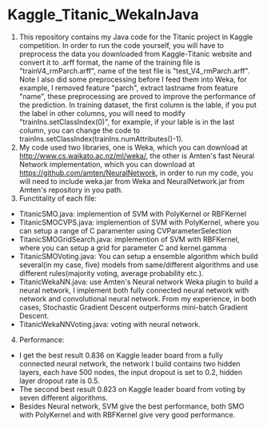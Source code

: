 Kaggle_Titanic_WekaInJava
=========================
1. This repository contains my Java code for the Titanic project in Kaggle competition. In order to run the code yourself, you will have to preprocess the data you downloaded from Kaggle-Titanic website and convert it to .arff format, the name of the training file is "trainV4_rmParch.arff", name of the test file is "test_V4_rmParch.arff". Note I also did some preprocessing before I feed them into Weka, for example, I removed feature "parch", extract lastname from feature "name", these preprocessing are proved to improve the performance of the prediction. In training dataset, the first column is the lable, if you put the label in other columns, you will need to modify "trainIns.setClassIndex(0)", for example, if your lable is in the last column, you can change the code to trainIns.setClassIndex(trainIns.numAttributes()-1).
2. My code used two libraries, one is Weka, which you can download at http://www.cs.waikato.ac.nz/ml/weka/, the other is Amten's fast Neural Network implementation, which you can download at https://github.com/amten/NeuralNetwork, in order to run my code, you will need to include weka.jar from Weka and NeuralNetwork.jar from Amten's repository in you path.
3. Functitality of each file:
* TitanicSMO.java: implemention of SVM with PolyKernel or RBFKernel
* TitanicSMOCVPS.java: implemention of SVM with PolyKernel, where you can setup a range of C paramenter using CVParameterSelection
* TitanicSMOGridSearch.java: implemention of SVM with RBFKernel, where you can setup a grid for parameter C and kernel.gamma
* TitanicSMOVoting.java: You can setup a ensemble algorithm which build several(in my case, five) models from same/different algorithms and use different rules(majority voting, average probability etc.).
* TitanicWekaNN.java: use Amten's Neural network Weka plugin to build a neural network, I implement both fully connected neural network with network and convolutional neural network. From my experience, in both cases, Stochastic Gradient Descent outperforms mini-batch Gradient Descent. 
* TitanicWekaNNVoting.java: voting with neural network.
4. Performance:
* I get the best result 0.836 on Kaggle leader board from a fully connected neural network, the network I build contains two hidden layers, each have 500 nodes, the input dropout is set to 0.2, hidden layer dropout rate is 0.5.
* The second best result 0.823 on Kaggle leader board from voting by seven different algorithms.
* Besides Neural network, SVM give the best performance, both SMO with PolyKernel and with RBFKernel give very good performance. 
